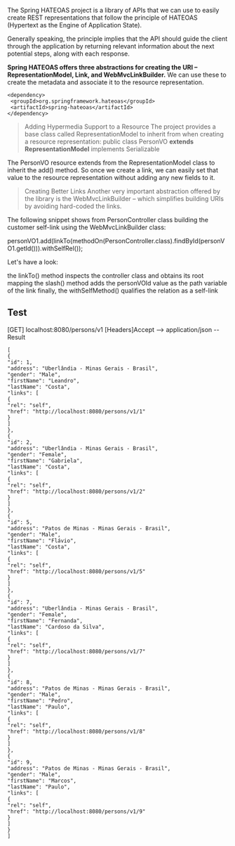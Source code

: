 The Spring HATEOAS project is a library of APIs that we can use to easily create REST representations that follow the principle of HATEOAS (Hypertext as the Engine of Application State).

Generally speaking, the principle implies that the API should guide the client through the application by returning relevant information about the next potential steps, along with each response.

**Spring HATEOAS offers three abstractions for creating the URI – RepresentationModel, Link, and WebMvcLinkBuilder.** We can use these to create the metadata and associate it to the resource representation.

```
<dependency>
 <groupId>org.springframework.hateoas</groupId>
 <artifactId>spring-hateoas</artifactId>
</dependency>
```


>  Adding Hypermedia Support to a Resource
The project provides a base class called RepresentationModel to inherit from when creating a resource representation:
public class PersonVO **extends RepresentationModel<PersonVO>** implements Serializable

The PersonVO resource extends from the RepresentationModel class to inherit the add() method. So once we create a link, we can easily set that value to the resource representation without adding any new fields to it.

> Creating Better Links
Another very important abstraction offered by the library is the WebMvcLinkBuilder – which simplifies building URIs by avoiding hard-coded the links.

The following snippet shows from PersonController class building the customer self-link using the WebMvcLinkBuilder class: 

personVO1.add(linkTo(methodOn(PersonController.class).findById(personVO1.getId())).withSelfRel());

Let's have a look:

the linkTo() method inspects the controller class and obtains its root mapping
the slash() method adds the personVOId value as the path variable of the link
finally, the withSelfMethod() qualifies the relation as a self-link



Test
-------------
[GET] localhost:8080/persons/v1
[Headers]Accept --> application/json
--Result
```` 
[
{
"id": 1,
"address": "Uberlândia - Minas Gerais - Brasil",
"gender": "Male",
"firstName": "Leandro",
"lastName": "Costa",
"links": [
{
"rel": "self",
"href": "http://localhost:8080/persons/v1/1"
}
]
},
{
"id": 2,
"address": "Uberlândia - Minas Gerais - Brasil",
"gender": "Female",
"firstName": "Gabriela",
"lastName": "Costa",
"links": [
{
"rel": "self",
"href": "http://localhost:8080/persons/v1/2"
}
]
},
{
"id": 5,
"address": "Patos de Minas - Minas Gerais - Brasil",
"gender": "Male",
"firstName": "Flávio",
"lastName": "Costa",
"links": [
{
"rel": "self",
"href": "http://localhost:8080/persons/v1/5"
}
]
},
{
"id": 7,
"address": "Uberlândia - Minas Gerais - Brasil",
"gender": "Female",
"firstName": "Fernanda",
"lastName": "Cardoso da Silva",
"links": [
{
"rel": "self",
"href": "http://localhost:8080/persons/v1/7"
}
]
},
{
"id": 8,
"address": "Patos de Minas - Minas Gerais - Brasil",
"gender": "Male",
"firstName": "Pedro",
"lastName": "Paulo",
"links": [
{
"rel": "self",
"href": "http://localhost:8080/persons/v1/8"
}
]
},
{
"id": 9,
"address": "Patos de Minas - Minas Gerais - Brasil",
"gender": "Male",
"firstName": "Marcos",
"lastName": "Paulo",
"links": [
{
"rel": "self",
"href": "http://localhost:8080/persons/v1/9"
}
]
}
]
````